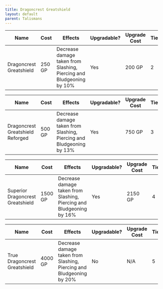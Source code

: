 ```yaml
---
title: Dragoncrest Greatshield 
layout: default
parent: Talismans
---
```




| Name                    | Cost   | Effects                                                              | Upgradable? | Upgrade Cost | Tier |
| ----------------------- | ------ | -------------------------------------------------------------------- | ----------- | ------------ | ---- |
| Dragoncrest Greatshield | 250 GP | Decrease damage taken from Slashing, Piercing and Bludgeoning by 10% | Yes         | 200 GP       | 2    |

| Name                             | Cost   | Effects                                                              | Upgradable? | Upgrade Cost | Tier |
| -------------------------------- | ------ | -------------------------------------------------------------------- | ----------- | ------------ | ---- |
| Dragoncrest Greatshield Reforged | 500 GP | Decrease damage taken from Slashing, Piercing and Bludgeoning by 13% | Yes         | 750 GP       | 3    |

| Name                             | Cost    | Effects                                                              | Upgradable? | Upgrade Cost | Tier |
| -------------------------------- | ------- | -------------------------------------------------------------------- | ----------- | ------------ | ---- |
| Superior Dragoncrest Greatshield | 1500 GP | Decrease damage taken from Slashing, Piercing and Bludgeoning by 16% | Yes         | 2150 GP      | 4    |

| Name                         | Cost    | Effects                                                              | Upgradable? | Upgrade Cost | Tier |
| ---------------------------- | ------- | -------------------------------------------------------------------- | ----------- | ------------ | ---- |
| True Dragoncrest Greatshield | 4000 GP | Decrease damage taken from Slashing, Piercing and Bludgeoning by 20% | No          | N/A          | 5    |

